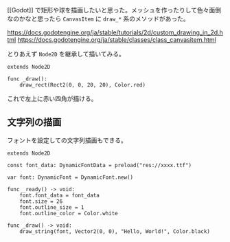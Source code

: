 [[Godot]] で矩形や球を描画したいと思った。メッシュを作ったりして色々面倒なのかなと思ったら `CanvasItem` に `draw_*` 系のメソッドがあった。

https://docs.godotengine.org/ja/stable/tutorials/2d/custom_drawing_in_2d.html
https://docs.godotengine.org/ja/stable/classes/class_canvasitem.html

とりあえず `Node2D` を継承して描いてみる。

```godot
extends Node2D

func _draw():
    draw_rect(Rect2(0, 0, 20, 20), Color.red)
```

これで左上に赤い四角が描ける。

## 文字列の描画

フォントを設定しての文字列描画もできる。

```godot
extends Node2D

const font_data: DynamicFontData = preload("res://xxxx.ttf")

var font: DynamicFont = DynamicFont.new()

func _ready() -> void:
	font.font_data = font_data
	font.size = 26
	font.outline_size = 1
	font.outline_color = Color.white

func _draw() -> void:
	draw_string(font, Vector2(0, 0), "Hello, World!", Color.black)
```
